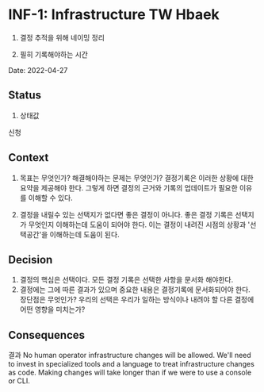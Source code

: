 # INF-1: Infrastructure TW Hbaek

1. 결정 추적을 위해 네이밍 정리

2. 필히 기록해야하는 시간

Date: 2022-04-27

## Status

1. 상태값

신청

## Context

1. 목표는 무엇인가?  해결해야하는 문제는 무엇인가? 결정기록은 이러한 상황에 대한 요약을 제공해야 한다.
그렇게 하면 결정의 근거와 기록의 업데이트가 필요한 이유를 이해할 수 있다.

2. 결정을 내릴수 있는 선택지가 없다면 좋은 결정이 아니다. 좋은 결정 기록은 선택지가 무엇인지 이해하는데 도움이 되어야 한다. 이는 결정이 내려진 시점의 상황과 '선택공간'을 이해하는데 도움이 된다.



## Decision
1. 결정의 핵심은 선택이다. 모든 결정 기록은 선택한 사항을 문서화 해야한다.
2. 결정에는 그에 따른 결과가 있으며 중요한 내용은 결정기록에 문서화되어야 한다. 장단점은 무엇인가? 우리의 선택은 우리가 일하는 방식이나 내려야 할 다른 결정에 어떤 영향을 미치는가?

## Consequences
결과
No human operator infrastructure changes will be allowed. We'll need to invest in specialized tools and a language to treat infrastructure changes as code. Making changes will take longer than if we were to use a console or CLI.